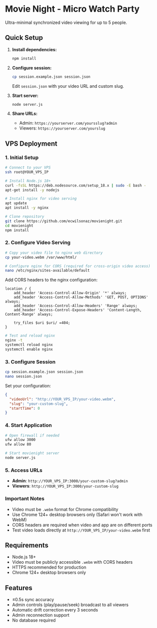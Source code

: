# Movie Night - Micro Watch Party

Ultra-minimal synchronized video viewing for up to 5 people.

## Quick Setup

1. **Install dependencies:**
   ```bash
   npm install
   ```

2. **Configure session:**
   ```bash
   cp session.example.json session.json
   ```
   Edit `session.json` with your video URL and custom slug.

3. **Start server:**
   ```bash
   node server.js
   ```

4. **Share URLs:**
   - Admin: `https://yourserver.com/yoursslug?admin`
   - Viewers: `https://yourserver.com/yourslug`

## VPS Deployment

### 1. Initial Setup
```bash
# Connect to your VPS
ssh root@YOUR_VPS_IP

# Install Node.js 18+
curl -fsSL https://deb.nodesource.com/setup_18.x | sudo -E bash -
apt-get install -y nodejs

# Install nginx for video serving
apt update
apt install -y nginx

# Clone repository
git clone https://github.com/ecwilsonaz/movienight.git
cd movienight
npm install
```

### 2. Configure Video Serving
```bash
# Copy your video file to nginx web directory
cp your-video.webm /var/www/html/

# Configure nginx for CORS (required for cross-origin video access)
nano /etc/nginx/sites-available/default
```

Add CORS headers to the nginx configuration:
```nginx
location / {
    add_header 'Access-Control-Allow-Origin' '*' always;
    add_header 'Access-Control-Allow-Methods' 'GET, POST, OPTIONS' always;
    add_header 'Access-Control-Allow-Headers' 'Range' always;
    add_header 'Access-Control-Expose-Headers' 'Content-Length, Content-Range' always;
    
    try_files $uri $uri/ =404;
}
```

```bash
# Test and reload nginx
nginx -t
systemctl reload nginx
systemctl enable nginx
```

### 3. Configure Session
```bash
cp session.example.json session.json
nano session.json
```

Set your configuration:
```json
{
  "videoUrl": "http://YOUR_VPS_IP/your-video.webm",
  "slug": "your-custom-slug",
  "startTime": 0
}
```

### 4. Start Application
```bash
# Open firewall if needed
ufw allow 3000
ufw allow 80

# Start movienight server
node server.js
```

### 5. Access URLs
- **Admin**: `http://YOUR_VPS_IP:3000/your-custom-slug?admin`
- **Viewers**: `http://YOUR_VPS_IP:3000/your-custom-slug`

### Important Notes
- Video must be `.webm` format for Chrome compatibility
- Use Chrome 124+ desktop browsers only (Safari won't work with WebM)
- CORS headers are required when video and app are on different ports
- Test video loads directly at `http://YOUR_VPS_IP/your-video.webm` first

## Requirements

- Node.js 18+
- Video must be publicly accessible `.webm` with CORS headers
- HTTPS recommended for production
- Chrome 124+ desktop browsers only

## Features

- ≤0.5s sync accuracy
- Admin controls (play/pause/seek) broadcast to all viewers
- Automatic drift correction every 3 seconds
- Admin reconnection support
- No database required
